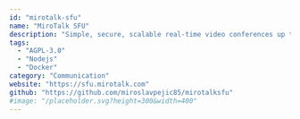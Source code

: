 ```yaml
---
id: "mirotalk-sfu"
name: "MiroTalk SFU"
description: "Simple, secure, scalable real-time video conferences up to 4k, compatible with all browsers and platforms."
tags:
  - "AGPL-3.0"
  - "Nodejs"
  - "Docker"
category: "Communication"
website: "https://sfu.mirotalk.com"
github: "https://github.com/miroslavpejic85/mirotalksfu"
#image: "/placeholder.svg?height=300&width=400"
---
```


